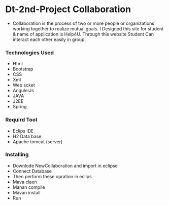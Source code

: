 # Dt-2nd-Project Collaboration
*  Collaboration is the process of two or more people or organizations working together to realize mutual goals. I Designed this site for student & name of application is Help4U. Through this website Student Can interact each other easily  in group. 

### Technologies Used
* Html
* Bootstrap
* CSS
* Xml
* Web scket
* AngulerJs
* JAVA
* J2EE
* Spring


###  Requird Tool
* Eclips IDE
* H2 Data base
* Apache tomcat (server)

### Installing 
* Downlode NewCollaboration  and import in eclipse
* Connect Database
* Then perform these opration in eclips
* Mava claen 
* Manan compile
* Mavan install
* Run




